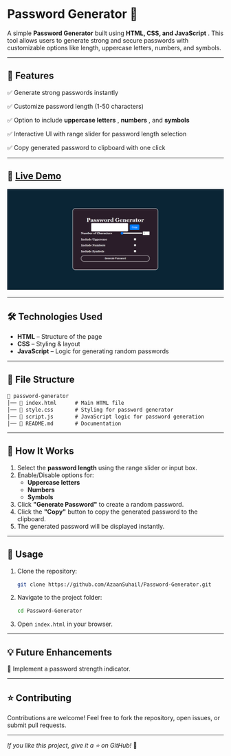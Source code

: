 # Password Generator 🔑

A simple **Password Generator** built using  **HTML, CSS, and JavaScript** . This tool allows users to generate strong and secure passwords with customizable options like length, uppercase letters, numbers, and symbols.

---

## 🚀 Features

✅ Generate strong passwords instantly

✅ Customize password length (1-50 characters)

✅ Option to include  **uppercase letters** ,  **numbers** , and **symbols**

✅ Interactive UI with range slider for password length selection

✅ Copy generated password to clipboard with one click

---

## 📸 [Live Demo](https://password-generator-blond-gamma.vercel.app/)

![1742276636978](image/README/1742276636978.png)

---

## 🛠️ Technologies Used

* **HTML** – Structure of the page
* **CSS** – Styling & layout
* **JavaScript** – Logic for generating random passwords

---

## 📂 File Structure

```
📁 password-generator
│── 📄 index.html      # Main HTML file
│── 📄 style.css       # Styling for password generator
│── 📄 script.js       # JavaScript logic for password generation
│── 📄 README.md       # Documentation
```

---

## 📜 How It Works

1. Select the **password length** using the range slider or input box.
2. Enable/Disable options for:
   * **Uppercase letters**
   * **Numbers**
   * **Symbols**
3. Click **"Generate Password"** to create a random password.
4. Click the **"Copy"** button to copy the generated password to the clipboard.
5. The generated password will be displayed instantly.

---

## 🚀 Usage

1. Clone the repository:
   ```sh
   git clone https://github.com/AzaanSuhail/Password-Generator.git
   ```
2. Navigate to the project folder:
   ```sh
   cd Password-Generator
   ```
3. Open `index.html` in your browser.

---

## 💡 Future Enhancements

🔹 Implement a password strength indicator.

---

## ⭐ Contributing

Contributions are welcome! Feel free to fork the repository, open issues, or submit pull requests.

---

*If you like this project, give it a ⭐ on GitHub!* 🚀
